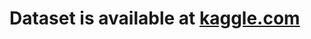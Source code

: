 <h1>Dataset is available at <a href=https://www.kaggle.com/datasets/ayangoswamiwork/sonar-data title="click to obtain dataset of sonar data">kaggle.com</a></h1>
